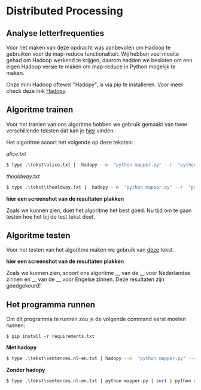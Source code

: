 # Distributed Processing
## Analyse letterfrequenties

Voor het maken van deze opdracht was aanbevolen om Hadoop te gebruiken voor de map-reduce functionaliteit. Wij hebben veel moeite gehad om Hadoop werkend te krijgen, daarom hadden we besloten om een eigen Hadoop versie te maken om map-reduce in Python mogelijk te maken. 

Onze mini Hadoop oftewel "Hadopy", is via pip te installeren. Voor meer check deze link [Hadopy](https://github.com/MariaDukmak/Hadopy). 


## Algoritme trainen 
Voor het tranien van ons algoritme hebben we gebruik gemaakt van twee verschillende teksten dat kan je [hier](https://github.com/MariaDukmak/DIP/tree/main/letterfrequenties/tekst) vinden. 

Het algoritme scoort het volgende op deze teksten:

*alice.txt*
```bash 
$ type .\tekst\alice.txt |  hadopy --m  "python mapper.py" --r  "python reducer.py" |  python matrix_saver.py nederlands.txt

```

*theoldway.txt*
```bash 
$ type .\tekst\theoldway.txt |  hadopy --m  "python mapper.py" --r  "python reducer.py" |  python matrix_saver.py engels.txt

```
__hier een screenshot van de resultaten plakken__


Zoals we kunnen zien, doet het algoritme het best goed. Nu tijd om te gaan testen hoe het bij de test tekst doet. 



## Algoritme testen 
Voor het testen van het algoritme maken we gebruik van [deze](https://github.com/MariaDukmak/DIP/blob/main/letterfrequenties/tekst/sentences.nl-en.txt) tekst. 




__hier een screenshot van de resultaten plakken__


Zoals we kunnen zien, scoort ons algoritme __ van de __ voor Nederlandse zinnen en __ van de __ voor Engelse zinnen. 
Deze resultaten zijn goedgekeurd! 

## Het programma runnen

Om dit programma te runnen zou je de volgende command eerst moeten runnen:

```$ pip install -r requirements.txt```

__Met hadopy__

```bash 
$ type .\tekst\sentences.nl-en.txt | hadopy --m  "python mapper.py" --r  "python reducer.py" |  python classifier.py
```

__Zonder hadopy__

```bash 
$ type .\tekst\sentences.nl-en.txt | python mapper.py | sort | python reducer.py |  python classifier.py
```
